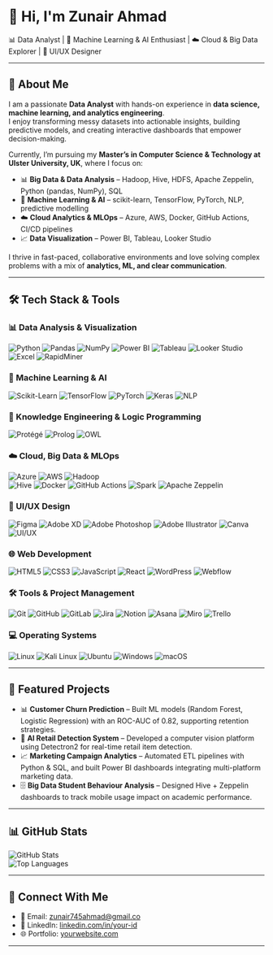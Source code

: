 # 👋 Hi, I'm Zunair Ahmad

📊 Data Analyst | 🤖 Machine Learning & AI Enthusiast | ☁️ Cloud & Big Data Explorer  | 🎨 UI/UX Designer 

---

## 🙋 About Me  
I am a passionate **Data Analyst** with hands-on experience in **data science, machine learning, and analytics engineering**.  
I enjoy transforming messy datasets into actionable insights, building predictive models, and creating interactive dashboards that empower decision-making.  

Currently, I’m pursuing my **Master’s in Computer Science & Technology at Ulster University, UK**, where I focus on:  
- 📊 **Big Data & Data Analysis** –  Hadoop, Hive, HDFS, Apache Zeppelin, Python (pandas, NumPy), SQL  
- 🤖 **Machine Learning & AI** – scikit-learn, TensorFlow, PyTorch, NLP, predictive modelling  
- ☁️ **Cloud Analytics & MLOps** – Azure, AWS, Docker, GitHub Actions, CI/CD pipelines  
- 📈 **Data Visualization** – Power BI, Tableau, Looker Studio  

I thrive in fast-paced, collaborative environments and love solving complex problems with a mix of **analytics, ML, and clear communication**.  

---

## 🛠 Tech Stack & Tools  

### 📊 Data Analysis & Visualization  
![Python](https://img.shields.io/badge/Python-3776AB?style=for-the-badge&logo=python&logoColor=white)  ![Pandas](https://img.shields.io/badge/Pandas-150458?style=for-the-badge&logo=pandas&logoColor=white)  ![NumPy](https://img.shields.io/badge/NumPy-013243?style=for-the-badge&logo=numpy&logoColor=white)  ![Power BI](https://img.shields.io/badge/Power%20BI-F2C811?style=for-the-badge&logo=powerbi&logoColor=black)  ![Tableau](https://img.shields.io/badge/Tableau-E97627?style=for-the-badge&logo=tableau&logoColor=white)  ![Looker Studio](https://img.shields.io/badge/Looker%20Studio-4285F4?style=for-the-badge&logo=googleanalytics&logoColor=white)  ![Excel](https://img.shields.io/badge/Microsoft%20Excel-217346?style=for-the-badge&logo=microsoftexcel&logoColor=white)  ![RapidMiner](https://img.shields.io/badge/RapidMiner-F0A500?style=for-the-badge&logo=rapidminer&logoColor=white)  

### 🤖 Machine Learning & AI  
![Scikit-Learn](https://img.shields.io/badge/Scikit--Learn-F7931E?style=for-the-badge&logo=scikitlearn&logoColor=white)  ![TensorFlow](https://img.shields.io/badge/TensorFlow-FF6F00?style=for-the-badge&logo=tensorflow&logoColor=white)  ![PyTorch](https://img.shields.io/badge/PyTorch-EE4C2C?style=for-the-badge&logo=pytorch&logoColor=white)  ![Keras](https://img.shields.io/badge/Keras-D00000?style=for-the-badge&logo=keras&logoColor=white)  ![NLP](https://img.shields.io/badge/NLP-2C3E50?style=for-the-badge&logo=spacy&logoColor=white)  
 
### 🧠 Knowledge Engineering & Logic Programming  
![Protégé](https://img.shields.io/badge/Protégé-002147?style=for-the-badge&logoColor=white)  ![Prolog](https://img.shields.io/badge/Prolog-E61B23?style=for-the-badge&logo=swipl&logoColor=white)  ![OWL](https://img.shields.io/badge/OWL%20(Web%20Ontology%20Language)-5E5CFF?style=for-the-badge&logo=semanticweb&logoColor=white)  


### ☁️ Cloud, Big Data & MLOps  
![Azure](https://img.shields.io/badge/Microsoft%20Azure-0089D6?style=for-the-badge&logo=microsoftazure&logoColor=white)  ![AWS](https://img.shields.io/badge/AWS-232F3E?style=for-the-badge&logo=amazonaws&logoColor=white)  ![Hadoop](https://img.shields.io/badge/Hadoop-66CCFF?style=for-the-badge&logo=apachehadoop&logoColor=black)  
![Hive](https://img.shields.io/badge/Hive-FDEE21?style=for-the-badge&logo=apachehive&logoColor=black)  ![Docker](https://img.shields.io/badge/Docker-2496ED?style=for-the-badge&logo=docker&logoColor=white)  ![GitHub Actions](https://img.shields.io/badge/GitHub%20Actions-2088FF?style=for-the-badge&logo=githubactions&logoColor=white)  ![Spark](https://img.shields.io/badge/Apache%20Spark-E25A1C?style=for-the-badge&logo=apachespark&logoColor=white)  ![Apache Zeppelin](https://img.shields.io/badge/Apache%20Zeppelin-2F70C0?style=for-the-badge&logo=apache&logoColor=white)

### 🎨 UI/UX Design  
![Figma](https://img.shields.io/badge/Figma-F24E1E?style=for-the-badge&logo=figma&logoColor=white)  ![Adobe XD](https://img.shields.io/badge/Adobe%20XD-FF61F6?style=for-the-badge&logo=adobexd&logoColor=white)  ![Adobe Photoshop](https://img.shields.io/badge/Adobe%20Photoshop-31A8FF?style=for-the-badge&logo=adobephotoshop&logoColor=white)  ![Adobe Illustrator](https://img.shields.io/badge/Adobe%20Illustrator-FF9A00?style=for-the-badge&logo=adobeillustrator&logoColor=white)  ![Canva](https://img.shields.io/badge/Canva-00C4CC?style=for-the-badge&logo=canva&logoColor=white)  ![UI/UX](https://img.shields.io/badge/UI%2FUX-000000?style=for-the-badge&logo=figma&logoColor=white)  

### 🌐 Web Development  
![HTML5](https://img.shields.io/badge/HTML5-E34F26?style=for-the-badge&logo=html5&logoColor=white)  ![CSS3](https://img.shields.io/badge/CSS3-1572B6?style=for-the-badge&logo=css3&logoColor=white)  ![JavaScript](https://img.shields.io/badge/JavaScript-F7DF1E?style=for-the-badge&logo=javascript&logoColor=black)  ![React](https://img.shields.io/badge/React-20232A?style=for-the-badge&logo=react&logoColor=61DAFB)  ![WordPress](https://img.shields.io/badge/WordPress-21759B?style=for-the-badge&logo=wordpress&logoColor=white)  ![Webflow](https://img.shields.io/badge/Webflow-4353FF?style=for-the-badge&logo=webflow&logoColor=white)  

### 🛠 Tools & Project Management  
![Git](https://img.shields.io/badge/Git-F05032?style=for-the-badge&logo=git&logoColor=white)  ![GitHub](https://img.shields.io/badge/GitHub-181717?style=for-the-badge&logo=github&logoColor=white)  ![GitLab](https://img.shields.io/badge/GitLab-FC6D26?style=for-the-badge&logo=gitlab&logoColor=white)  ![Jira](https://img.shields.io/badge/Jira-0052CC?style=for-the-badge&logo=jira&logoColor=white)  ![Notion](https://img.shields.io/badge/Notion-000000?style=for-the-badge&logo=notion&logoColor=white)  ![Asana](https://img.shields.io/badge/Asana-F06A6A?style=for-the-badge&logo=asana&logoColor=white)  ![Miro](https://img.shields.io/badge/Miro-050038?style=for-the-badge&logo=miro&logoColor=F7C922)  ![Trello](https://img.shields.io/badge/Trello-0052CC?style=for-the-badge&logo=trello&logoColor=white)  

### 💻 Operating Systems  
![Linux](https://img.shields.io/badge/Linux-FCC624?style=for-the-badge&logo=linux&logoColor=black)  ![Kali Linux](https://img.shields.io/badge/Kali%20Linux-268BEE?style=for-the-badge&logo=kalilinux&logoColor=white)  ![Ubuntu](https://img.shields.io/badge/Ubuntu-E95420?style=for-the-badge&logo=ubuntu&logoColor=white)  ![Windows](https://img.shields.io/badge/Windows-0078D6?style=for-the-badge&logo=windows&logoColor=white)  ![macOS](https://img.shields.io/badge/macOS-000000?style=for-the-badge&logo=apple&logoColor=white)  


---

## 📂 Featured Projects  

- 📊 **Customer Churn Prediction** – Built ML models (Random Forest, Logistic Regression) with an ROC-AUC of 0.82, supporting retention strategies.  
- 🤖 **AI Retail Detection System** – Developed a computer vision platform using Detectron2 for real-time retail item detection.  
- 📈 **Marketing Campaign Analytics** – Automated ETL pipelines with Python & SQL, and built Power BI dashboards integrating multi-platform marketing data.  
- 🗄️ **Big Data Student Behaviour Analysis** – Designed Hive + Zeppelin dashboards to track mobile usage impact on academic performance.  

---

## 📊 GitHub Stats  

![GitHub Stats](https://github-readme-stats.vercel.app/api?ZunairAhmad=ZunairAhmad&show_icons=true&theme=tokyonight)  
![Top Languages](https://github-readme-stats.vercel.app/api/top-langs/?ZunairAhmad=ZunairAhmad&layout=compact&theme=tokyonight)  

---

## 🤝 Connect With Me  

- 📧 Email: [zunair745ahmad@gmail.co](mailto:zunair745ahmad@gmail.com)  
- 💼 LinkedIn: [linkedin.com/in/your-id](https://www.linkedin.com/in/ch-zunair-ahmad/)  
- 🌐 Portfolio: [yourwebsite.com](https://yourwebsite.com)  

---
